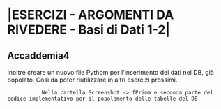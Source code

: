 # |ESERCIZI - ARGOMENTI DA RIVEDERE - Basi di Dati 1-2|


## Accaddemia4 

Inoltre creare un nuovo file Pythom per l'inserimento dei dati nel DB, già popolato. Così da poter riutilizzare in altri esercizi prossimi.


               Nella cartella Screenshot -> fPrima e seconda parte del codice implementativo per il popolamento delle tabelle del DB